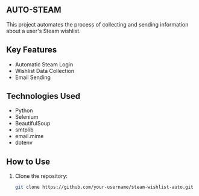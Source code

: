 ## AUTO-STEAM

This project automates the process of collecting and sending information about a user's Steam wishlist.

## Key Features

- Automatic Steam Login
- Wishlist Data Collection
- Email Sending

## Technologies Used

- Python
- Selenium
- BeautifulSoup
- smtplib
- email.mime
- dotenv

## How to Use

1. Clone the repository:
   ```bash
   git clone https://github.com/your-username/steam-wishlist-auto.git
